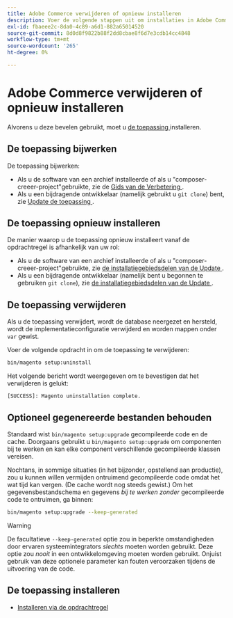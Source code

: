 ```yaml
---
title: Adobe Commerce verwijderen of opnieuw installeren
description: Voer de volgende stappen uit om installaties in Adobe Commerce te verwijderen en opnieuw te installeren.
exl-id: fbaeee2c-8da0-4c89-a6d1-882a65014520
source-git-commit: 8d0d8f9822b88f2dd8cbae8f6d7e3cdb14cc4848
workflow-type: tm+mt
source-wordcount: '265'
ht-degree: 0%

---
```


# Adobe Commerce verwijderen of opnieuw installeren

Alvorens u deze bevelen gebruikt, moet u [ de toepassing ](../tutorials/install.md) installeren.

## De toepassing bijwerken

De toepassing bijwerken:

* Als u de software van een archief installeerde of als u &quot;composer-creeer-project&quot;gebruikte, zie de [ Gids van de Verbetering ](../../upgrade/overview.md).
* Als u een bijdragende ontwikkelaar (namelijk gebruikt u `git clone`) bent, zie [ Update de toepassing ](../../upgrade/developer/git-installs.md).

## De toepassing opnieuw installeren

De manier waarop u de toepassing opnieuw installeert vanaf de opdrachtregel is afhankelijk van uw rol:

* Als u de software van een archief installeerde of als u &quot;composer-creeer-project&quot;gebruikte, zie [ de installatiegebiedsdelen van de Update ](https://developer.adobe.com/commerce/contributor/guides/install/update-dependencies/).
* Als u een bijdragende ontwikkelaar (namelijk bent u begonnen te gebruiken `git clone`), zie [ de installatiegebiedsdelen van de Update ](https://developer.adobe.com/commerce/contributor/guides/install/update-dependencies/).

## De toepassing verwijderen

Als u de toepassing verwijdert, wordt de database neergezet en hersteld, wordt de implementatieconfiguratie verwijderd en worden mappen onder `var` gewist.

Voer de volgende opdracht in om de toepassing te verwijderen:

```bash
bin/magento setup:uninstall
```

Het volgende bericht wordt weergegeven om te bevestigen dat het verwijderen is gelukt:

```terminal
[SUCCESS]: Magento uninstallation complete.
```

## Optioneel gegenereerde bestanden behouden

Standaard wist `bin/magento setup:upgrade` gecompileerde code en de cache. Doorgaans gebruikt u `bin/magento setup:upgrade` om componenten bij te werken en kan elke component verschillende gecompileerde klassen vereisen.

Nochtans, in sommige situaties (in het bijzonder, opstellend aan productie), zou u kunnen willen vermijden ontruimend gecompileerde code omdat het wat tijd kan vergen. (De cache wordt nog steeds gewist.) Om het gegevensbestandschema en gegevens *bij te werken zonder* gecompileerde code te ontruimen, ga binnen:

```bash
bin/magento setup:upgrade --keep-generated
```

>[!WARNING]
>
>De facultatieve `--keep-generated` optie zou in beperkte omstandigheden door ervaren systeemintegrators *slechts* moeten worden gebruikt. Deze optie zou *nooit* in een ontwikkelomgeving moeten worden gebruikt. Onjuist gebruik van deze optionele parameter kan fouten veroorzaken tijdens de uitvoering van de code.

## De toepassing installeren

* [Installeren via de opdrachtregel](../advanced.md)
